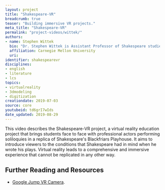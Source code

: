 ```yaml
---
layout: project
title: "Shakespeare-VR"
breadcrumb: true
teaser: "Building immersive VR projects."
meta_title: "Shakespeare-VR"
permalink: "project-videos/wittek/"
authors:
- name: Stephen Wittek
  bio: "Dr. Stephen Wittek is Assistant Professor of Shakespeare studies in the Literary and Cultural Studies division of the CMU English dept. His research interests focus on early modern drama, media theory, and digital humanities. He is the author of *The Media Players: Shakespeare, Middleton, Jonson, and the Idea of News* (University of Michigan Press, 2015). His current research focuses on theater and the culture of religious conversion in post-Reformation England. Other projects of note include a volume of essays entitled *Performing Conversion: Urbanism, Theatre, and the Transformation of the Early Modern World* (co-edited with José R. Jouve-Martin), a new edition of *The Merchant of Venice* for Internet Shakespeare Editions (co-edited with Janelle Jenstad), the virtual reality education project, Shakepeare-VR, and DREaM, a digital platform for performing textual analytics on a massive corpus of early modern texts (with Matthew Milner and Stéfan Sinclair)."
  affiliation: Carnegie Mellon University
  uri:
identifier: shakespearevr
disciplines:
- english
- literature
- lcs
topics:
- virtualreality
- 3dmodeling
- digitization
creationdate: 2019-07-03
source: core
youtubeid: td6grI7wIds
date_updated: 2019-08-29
---
```



This video describes the Shakespeare-VR project, a virtual reality education project that brings students face to face with professional actors performing soliloquies in a replica of Shakespeare's  Blackfriars Playhouse. It aims to introduce viewers to the conditions that Shakespeare had in mind when he wrote his plays. Virtual reality leads to a comprehensive and immersive experience that cannot be replicated in any other way.

## Further Reading and Resources
 -  [Google Jump VR Camera](https://vr.google.com/jump/).
